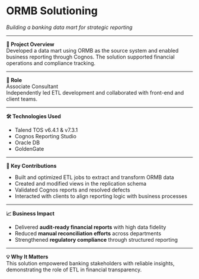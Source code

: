 # ORMB Solutioning  
*Building a banking data mart for strategic reporting*

---

**📌 Project Overview**  
Developed a data mart using ORMB as the source system and enabled business reporting through Cognos. The solution supported financial operations and compliance tracking.

---

**👤 Role**  
Associate Consultant  
Independently led ETL development and collaborated with front-end and client teams.

---

**🛠 Technologies Used**  
- Talend TOS v6.4.1 & v7.3.1  
- Cognos Reporting Studio  
- Oracle DB  
- GoldenGate

---

**🔧 Key Contributions**  
- Built and optimized ETL jobs to extract and transform ORMB data  
- Created and modified views in the replication schema  
- Validated Cognos reports and resolved defects  
- Interacted with clients to align reporting logic with business processes

---

**📈 Business Impact**  
- Delivered **audit-ready financial reports** with high data fidelity  
- Reduced **manual reconciliation efforts** across departments  
- Strengthened **regulatory compliance** through structured reporting

---

**💡 Why It Matters**  
This solution empowered banking stakeholders with reliable insights, demonstrating the role of ETL in financial transparency.
